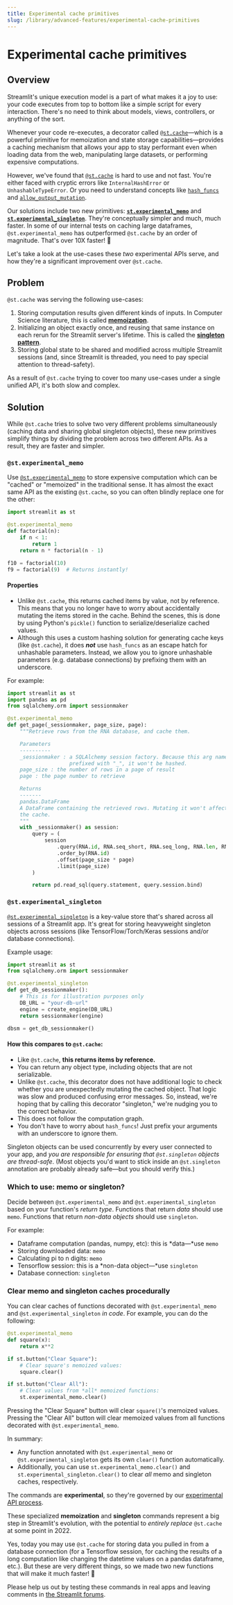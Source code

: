 ```yaml
---
title: Experimental cache primitives
slug: /library/advanced-features/experimental-cache-primitives
---
```


# Experimental cache primitives

## Overview

Streamlit's unique execution model is a part of what makes it a joy to use: your code executes from top to bottom like a simple script for every interaction. There's no need to think about models, views, controllers, or anything of the sort.

Whenever your code re-executes, a decorator called [`@st.cache`](/library/api-reference/performance/st.cache)—which is a powerful primitive for memoization and state storage capabilities—provides a caching mechanism that allows your app to stay performant even when loading data from the web, manipulating large datasets, or performing expensive computations.

However, we've found that [`@st.cache`](/library/advanced-features/caching) is hard to use and not fast. You're either faced with cryptic errors like `InternalHashError` or `UnhashableTypeError`. Or you need to understand concepts like [`hash_funcs`](/library/advanced-features/caching#the-hash_funcs-parameter) and [`allow_output_mutation`](/library/advanced-features/caching#example-1-pass-a-database-connection-around).

Our solutions include two new primitives: [**`st.experimental_memo`**](/library/api-reference/performance/st.experimental_memo) and [**`st.experimental_singleton`**](/library/api-reference/performance/st.experimental_singleton). They're conceptually simpler and much, much faster. In some of our internal tests on caching large dataframes, `@st.experimental_memo` has outperformed `@st.cache` by an order of magnitude. That's over 10X faster! 🚀

Let's take a look at the use-cases these _two_ experimental APIs serve, and how they're a significant improvement over `@st.cache`.

## Problem

`@st.cache` was serving the following use-cases:

1. Storing computation results given different kinds of inputs. In Computer Science literature, this is called [**memoization**](https://en.wikipedia.org/wiki/Memoization).
2. Initializing an object exactly once, and reusing that same instance on each rerun for the Streamlit server's lifetime. This is called the [**singleton pattern**](https://en.wikipedia.org/wiki/Singleton_pattern).
3. Storing global state to be shared and modified across multiple Streamlit sessions (and, since Streamlit is threaded, you need to pay special attention to thread-safety).

As a result of `@st.cache` trying to cover too many use-cases under a single unified API, it's both slow and complex.

## Solution

While `@st.cache` tries to solve two very different problems simultaneously (caching data and sharing global singleton objects), these new primitives simplify things by dividing the problem across two different APIs. As a result, they are faster and simpler.

### `@st.experimental_memo`

Use [`@st.experimental_memo`](/library/api-reference/performance/st.experimental_memo) to store expensive computation which can be "cached" or "memoized" in the traditional sense. It has almost the exact same API as the existing `@st.cache`, so you can often blindly replace one for the other:

```python
import streamlit as st

@st.experimental_memo
def factorial(n):
	if n < 1:
		return 1
	return n * factorial(n - 1)

f10 = factorial(10)
f9 = factorial(9)  # Returns instantly!
```

#### Properties

- Unlike `@st.cache`, this returns cached items by value, not by reference. This means that you no longer have to worry about accidentally mutating the items stored in the cache. Behind the scenes, this is done by using Python's `pickle()` function to serialize/deserialize cached values.
- Although this uses a custom hashing solution for generating cache keys (like `@st.cache`), it does **_not_** use `hash_funcs` as an escape hatch for unhashable parameters. Instead, we allow you to ignore unhashable parameters (e.g. database connections) by prefixing them with an underscore.

For example:

```python
import streamlit as st
import pandas as pd
from sqlalchemy.orm import sessionmaker

@st.experimental_memo
def get_page(_sessionmaker, page_size, page):
	"""Retrieve rows from the RNA database, and cache them.

	Parameters
	----------
	_sessionmaker : a SQLAlchemy session factory. Because this arg name is
	                prefixed with "_", it won't be hashed.
	page_size : the number of rows in a page of result
	page : the page number to retrieve

	Returns
	-------
	pandas.DataFrame
	A DataFrame containing the retrieved rows. Mutating it won't affect
	the cache.
	"""
	with _sessionmaker() as session:
		query = (
			session
				.query(RNA.id, RNA.seq_short, RNA.seq_long, RNA.len, RNA.upi)
				.order_by(RNA.id)
				.offset(page_size * page)
				.limit(page_size)
		)

		return pd.read_sql(query.statement, query.session.bind)
```

### `@st.experimental_singleton`

[`@st.experimental_singleton`](/library/api-reference/performance/st.experimental_singleton) is a key-value store that's shared across all sessions of a Streamlit app. It's great for storing heavyweight singleton objects across sessions (like TensorFlow/Torch/Keras sessions and/or database connections).

Example usage:

```python
import streamlit as st
from sqlalchemy.orm import sessionmaker

@st.experimental_singleton
def get_db_sessionmaker():
	# This is for illustration purposes only
	DB_URL = "your-db-url"
	engine = create_engine(DB_URL)
	return sessionmaker(engine)

dbsm = get_db_sessionmaker()
```

#### How this compares to `@st.cache`:

- Like `@st.cache`, **this returns items by reference.**
- You can return any object type, including objects that are not serializable.
- Unlike `@st.cache`, this decorator does not have additional logic to check whether you are unexpectedly mutating the cached object. That logic was slow and produced confusing error messages. So, instead, we're hoping that by calling this decorator "singleton," we're nudging you to the correct behavior.
- This does not follow the computation graph.
- You don't have to worry about `hash_funcs`! Just prefix your arguments with an underscore to ignore them.

<Warning>

Singleton objects can be used concurrently by every user connected to your app, and _you are responsible for ensuring that `@st.singleton` objects are thread-safe_. (Most objects you'd want to stick inside an `@st.singleton` annotation are probably already safe—but you should verify this.)

</Warning>

### Which to use: memo or singleton?

Decide between `@st.experimental_memo` and `@st.experimental_singleton` based on your function's _return type_. Functions that return _data_ should use `memo`. Functions that return _non-data objects_ should use `singleton`.

For example:

- Dataframe computation (pandas, numpy, etc): this is *data—*use `memo`
- Storing downloaded data: `memo`
- Calculating pi to n digits: `memo`
- Tensorflow session: this is a *non-data object—*use `singleton`
- Database connection: `singleton`

### Clear memo and singleton caches procedurally

You can clear caches of functions decorated with `@st.experimental_memo` and `@st.experimental_singleton` _in code_. For example, you can do the following:

```python
@st.experimental_memo
def square(x):
    return x**2

if st.button("Clear Square"):
    # Clear square's memoized values:
    square.clear()

if st.button("Clear All"):
    # Clear values from *all* memoized functions:
    st.experimental_memo.clear()
```

Pressing the "Clear Square" button will clear `square()`'s memoized values. Pressing the "Clear All" button will clear memoized values from all functions decorated with `@st.experimental_memo`.

In summary:

- Any function annotated with `@st.experimental_memo` or `@st.experimental_singleton` gets its own `clear()` function automatically.
- Additionally, you can use `st.experimental_memo.clear()` and `st.experimental_singleton.clear()` to clear _all_ memo and singleton caches, respectively.

<Note>

The commands are **experimental**, so they're governed by our [experimental API process](/library/advanced-features/prerelease#experimental).

</Note>

These specialized **memoization** and **singleton** commands represent a big step in Streamlit's evolution, with the potential to _entirely replace_ `@st.cache` at some point in 2022.

Yes, today you may use `@st.cache` for storing data you pulled in from a database connection (for a Tensorflow session, for caching the results of a long computation like changing the datetime values on a pandas dataframe, etc.). But these are very different things, so we made two new functions that will make it much faster! 💨

Please help us out by testing these commands in real apps and leaving comments in [the Streamlit forums](https://discuss.streamlit.io/).

